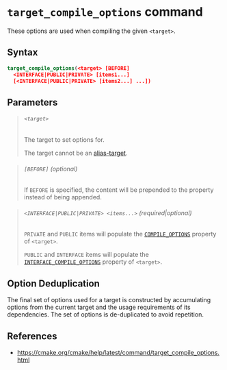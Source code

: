 # `target_compile_options` command

These options are used when compiling the given `<target>`.

## Syntax

```cmake
target_compile_options(<target> [BEFORE]
  <INTERFACE|PUBLIC|PRIVATE> [items1...]
  [<INTERFACE|PUBLIC|PRIVATE> [items2...] ...])
```

## Parameters

> ###### `<target>`
> 
> The target to set options for.
> 
> The target cannot be an [alias-target](cmake-language/alias-target).

> ###### `[BEFORE]` (optional)
> 
> If `BEFORE` is specified, the content will be prepended to the property instead of being appended.

> ###### `<INTERFACE|PUBLIC|PRIVATE> <items...>` (required|optional)
> 
> `PRIVATE` and `PUBLIC` items will populate the [`COMPILE_OPTIONS`](cmake-language/variables/compile_options) property of `<target>`.
> 
> `PUBLIC` and `INTERFACE` items will populate the [`INTERFACE_COMPILE_OPTIONS`](cmake-language/variables/interface_compile_options) property of `<target>`.

## Option Deduplication

The final set of options used for a target is constructed by accumulating options from the current target and the usage requirements of its dependencies. The set of options is de-duplicated to avoid repetition.

## References

- https://cmake.org/cmake/help/latest/command/target_compile_options.html